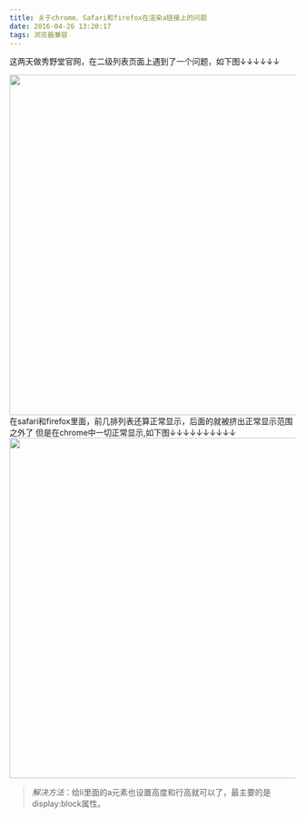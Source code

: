 ```yaml
---
title: 关于chrome、Safari和firefox在渲染a链接上的问题
date: 2016-04-26 13:20:17
tags: 浏览器兼容
---
```

这两天做秀野堂官网，在二级列表页面上遇到了一个问题，如下图↓↓↓↓↓↓
<div style="text-align:center;">
<img src = http://7xtbjo.com2.z0.glb.clouddn.com/wrong.PNG height=600>
</div>
<!-- more -->
在safari和firefox里面，前几排列表还算正常显示，后面的就被挤出正常显示范围之外了
但是在chrome中一切正常显示,如下图↓↓↓↓↓↓↓↓↓↓

<div style="text-align:center;">
<img src = http://7xtbjo.com2.z0.glb.clouddn.com/right.PNG height=600>
</div>
 

> *解决方法*：给li里面的a元素也设置高度和行高就可以了，最主要的是display:block属性。
